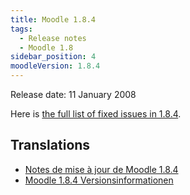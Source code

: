 ```yaml
---
title: Moodle 1.8.4
tags:
  - Release notes
  - Moodle 1.8
sidebar_position: 4
moodleVersion: 1.8.4
---
```

Release date: 11 January 2008

Here is [the full list of fixed issues in 1.8.4](http://moodle.atlassian.net/secure/IssueNavigator!executeAdvanced.jspa?jqlQuery=project+%3D+mdl+and+resolution+%3D+fixed+AND+fixVersion+in+%28%221.8.4%22%29).

## Translations

- [Notes de mise à jour de Moodle 1.8.4](https://docs.moodle.org/fr/Notes_de_mise_à_jour_de_Moodle_1.8.4)
- [Moodle 1.8.4 Versionsinformationen](https://docs.moodle.org/de/Moodle_1.8.4_Versionsinformationen)
